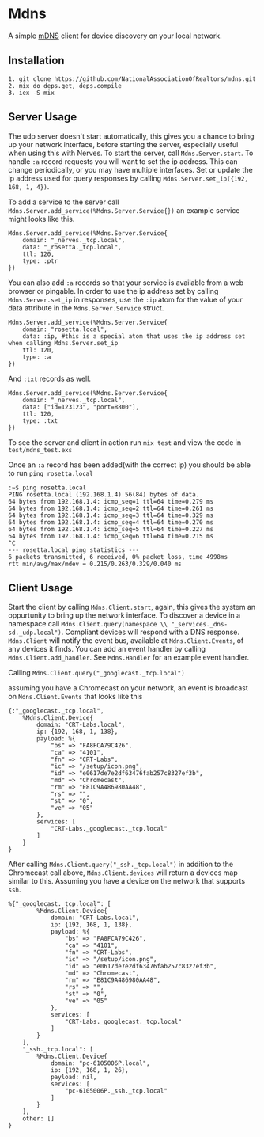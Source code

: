 # Mdns

A simple [mDNS](https://en.wikipedia.org/wiki/Multicast_DNS) client for device discovery on your local network.

## Installation

    1. git clone https://github.com/NationalAssociationOfRealtors/mdns.git
    2. mix do deps.get, deps.compile
    3. iex -S mix

## Server Usage
The udp server doesn't start automatically, this gives you a chance to bring up your network interface, before starting the server, especially useful when using this with Nerves. To start the server, call `Mdns.Server.start`. To handle `:a` record requests you will want to set the ip address. This can change periodically, or you may have multiple interfaces. Set or update the ip address used for query responses by calling `Mdns.Server.set_ip({192, 168, 1, 4})`.

To add a service to the server call `Mdns.Server.add_service(%Mdns.Server.Service{})` an example service might looks like this.

    Mdns.Server.add_service(%Mdns.Server.Service{
        domain: "_nerves._tcp.local",
        data: "_rosetta._tcp.local",
        ttl: 120,
        type: :ptr
    })

You can also add `:a` records so that your service is available from a web browser or pingable. In order to use the ip address set by calling `Mdns.Server.set_ip` in responses, use the `:ip` atom for the value of your data attribute in the `Mdns.Server.Service` struct.

    Mdns.Server.add_service(%Mdns.Server.Service{
        domain: "rosetta.local",
        data: :ip, #this is a special atom that uses the ip address set when calling Mdns.Server.set_ip
        ttl: 120,
        type: :a
    })

And `:txt` records as well.

    Mdns.Server.add_service(%Mdns.Server.Service{
        domain: "_nerves._tcp.local",
        data: ["id=123123", "port=8800"],
        ttl: 120,
        type: :txt
    })

To see the server and client in action run `mix test` and view the code in `test/mdns_test.exs`

Once an `:a` record has been added(with the correct ip) you should be able to run `ping rosetta.local`

    :~$ ping rosetta.local
    PING rosetta.local (192.168.1.4) 56(84) bytes of data.
    64 bytes from 192.168.1.4: icmp_seq=1 ttl=64 time=0.279 ms
    64 bytes from 192.168.1.4: icmp_seq=2 ttl=64 time=0.261 ms
    64 bytes from 192.168.1.4: icmp_seq=3 ttl=64 time=0.329 ms
    64 bytes from 192.168.1.4: icmp_seq=4 ttl=64 time=0.270 ms
    64 bytes from 192.168.1.4: icmp_seq=5 ttl=64 time=0.227 ms
    64 bytes from 192.168.1.4: icmp_seq=6 ttl=64 time=0.215 ms
    ^C
    --- rosetta.local ping statistics ---
    6 packets transmitted, 6 received, 0% packet loss, time 4998ms
    rtt min/avg/max/mdev = 0.215/0.263/0.329/0.040 ms


## Client Usage
Start the client by calling `Mdns.Client.start`, again, this gives the system an oppurtunity to bring up the network interface. To discover a device in a namespace call `Mdns.Client.query(namespace \\ "_services._dns-sd._udp.local")`. Compliant devices will respond with a DNS response. `Mdns.Client` will notify the event bus, available at `Mdns.Client.Events`, of any devices it finds. You can add an event handler by calling `Mdns.Client.add_handler`. See `Mdns.Handler` for an example event handler.

Calling `Mdns.Client.query("_googlecast._tcp.local")`

assuming you have a Chromecast on your network, an event is broadcast on `Mdns.Client.Events` that looks like this

    {:"_googlecast._tcp.local",
        %Mdns.Client.Device{
            domain: "CRT-Labs.local",
            ip: {192, 168, 1, 138},
            payload: %{
                "bs" => "FA8FCA79C426",
                "ca" => "4101",
                "fn" => "CRT-Labs",
                "ic" => "/setup/icon.png",
                "id" => "e0617de7e2df63476fab257c8327ef3b",
                "md" => "Chromecast",
                "rm" => "E81C9A486980AA48",
                "rs" => "",
                "st" => "0",
                "ve" => "05"
            },
            services: [
                "CRT-Labs._googlecast._tcp.local"
            ]
        }
    }

After calling `Mdns.Client.query("_ssh._tcp.local")` in addition to the Chromecast call above, `Mdns.Client.devices` will return a devices map similar to this. Assuming you have a device on the network that supports `ssh`.

    %{"_googlecast._tcp.local": [
            %Mdns.Client.Device{
                domain: "CRT-Labs.local",
                ip: {192, 168, 1, 138},
                payload: %{
                    "bs" => "FA8FCA79C426",
                    "ca" => "4101",
                    "fn" => "CRT-Labs",
                    "ic" => "/setup/icon.png",
                    "id" => "e0617de7e2df63476fab257c8327ef3b",
                    "md" => "Chromecast",
                    "rm" => "E81C9A486980AA48",
                    "rs" => "",
                    "st" => "0",
                    "ve" => "05"
                },
                services: [
                    "CRT-Labs._googlecast._tcp.local"
                ]
            }
        ],
        "_ssh._tcp.local": [
            %Mdns.Client.Device{
                domain: "pc-6105006P.local",
                ip: {192, 168, 1, 26},
                payload: nil,
                services: [
                    "pc-6105006P._ssh._tcp.local"
                ]
            }
        ],
        other: []
    }
